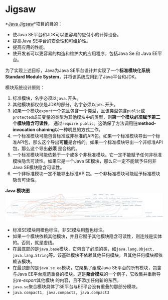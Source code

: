 # Jigsaw

*[Java Jigsaw](http://openjdk.java.net/projects/jigsaw/)*项目的目的：
* 使Java SE平台和JDK可以更容易的应付小的计算设备。
* 提高Java SE平台的安全性和可维护性。
* 提高应用的性能。
* 使开发者可以更容易的构造和维护大的应用程序，包括Java Se 和 Java EE平台。

为了实现上述目标，Java为Java SE平台设计并实现了一个**标准模块化系统 Standard Module System**，并将该系统应用到了Java平台和JDK。

模块系统设计原则：
1. 标准模块，名字必须以`java.`开头。
2. 其他模块都仅仅是JDK的部分，名字必须以`jdk.`开头。
3. 如果一个模块`export`一个包且包含一个类型，且该类型包含`public`或`protected`成员变量的类型为其他模块中的类型，则**第一个模块必须赋予第二个模块隐含可读性**，
通过`require public`。这确保了方法调用链**method-invocation chaining**以一种明显的方式工作。
4. 一个标准模块可能包含标准或非标准的API包。如果一个标准模块导出一个标准API包，那么这个导出**可能**是合格的。如果一个标准模块导出一个非标准API包，那么这个导出**必须**
是合格的。
5. 一个标准模块可能依赖于一个或多个非标准模块。它一定不能赋予任何非标准模块隐含可读性。如果它是一个Java SE模块，那么它一定不能赋予任何非Java SE模块隐含可读性。
6. 一个非标准模块一定不能导出标准API包。一个非标准模块可能赋予标准模块隐含可读性。

**Java 模块图**
![模块导航图](./doc/img/jdk.png "模块导航图")

* 标准SE模块用橙色标注，非SE模块用蓝色标注。
* 如果一个模块依赖其他模块，并且它赋予其他模块隐含可读性，则连线是实体的。否则，就是虚线。
* 在最底部的是`java.base`模块，它包含了必须的类，如`java.lang.Object, java.lang.String`等。该基础模块不依赖其他任何模块，且其他任何模块都依赖该模块。
* 在最顶部的是`java.se.ee`模块，它聚集了组成Java SE平台的所有模块，包含与Java EE平台规范重叠的模块。这是**聚合模块**的一个例子，它收集并重新导出*re-export*其他模块
的内容，且不添加任何新的东西。
* `java.se`聚合模块具体了SE平台与EE平台没有重叠的那部分模块。
* `java.compact1, java.compact2, java.compact3`